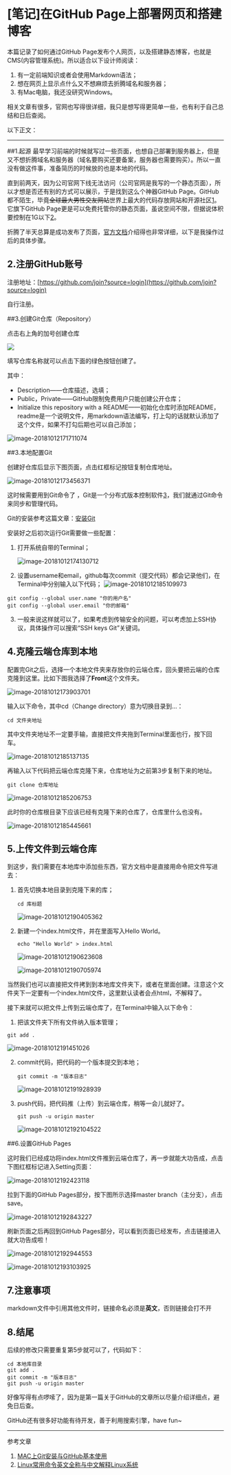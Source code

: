 # [笔记]在GitHub Page上部署网页和搭建博客

本篇记录了如何通过GitHub Page发布个人网页，以及搭建静态博客，也就是CMS(内容管理系统)。所以适合以下设计师阅读：

1. 有一定前端知识或者会使用Markdown语法；
2. 想在网页上显示点什么又不想麻烦去折腾域名和服务器；
3. 有Mac电脑，我还没研究Windows。

相关文章有很多，官网也写得很详细，我只是想写得更简单一些，也有利于自己总结和日后查阅。

以下正文：

---
##1.起源
最早学习前端的时候就写过一些页面，也想自己部署到服务器上，但是又不想折腾域名和服务器（域名要购买还要备案，服务器也需要购买）。所以一直没有做这件事，准备简历的时候放的也是本地的代码。

直到前两天，因为公司官网下线无法访问（公司官网是我写的一个静态页面），所以才想是否还有别的方式可以展示，于是找到这么个神器GitHub Page。GitHub都不陌生，毕竟~~全球最大男性交友网站~~世界上最大的代码存放网站和开源社区[1](https://zh.wikipedia.org/wiki/GitHub)。它旗下GitHub Page更是可以免费托管你的静态页面，虽说空间不限，但据说体积要控制在1G以下[2](https://www.zhihu.com/question/21282780)。

折腾了半天总算是成功发布了页面，[官方文档](https://pages.github.com/)介绍得也非常详细，以下是我操作过后的具体步骤。

## 2.注册GitHub账号

注册地址：[https://github.com/join?source=login](https://github.com/join?source=login)

自行注册。

##3.创建Git仓库（Repository）

点击右上角的加号创建仓库

![](./img/image-20181012171036125.png)

填写仓库名称就可以点击下面的绿色按钮创建了。

其中：

- Description——仓库描述，选填；
- Public，Private——GitHub限制免费用户只能创建公开仓库；
- Initialize this repository with a README——初始化仓库时添加README，readme是一个说明文件，用markdown语法编写，打上勾的话就默认添加了这个文件，如果不打勾后期也可以自己添加；

![image-20181012171711074](./img/image-20181012171711074.png)

##3.本地配置Git

创建好仓库后显示下图页面，点击红框标记按钮复制仓库地址。

![image-20181012173456371](./img/image-20181012173456371.png)

这时候需要用到Git命令了 ，Git是一个分布式版本控制软件[3](https://zh.wikipedia.org/wiki/Git)，我们就通过Git命令来同步和管理代码。

Git的安装参考这篇文章：[安装Git](https://www.liaoxuefeng.com/wiki/0013739516305929606dd18361248578c67b8067c8c017b000/00137396287703354d8c6c01c904c7d9ff056ae23da865a000
)

安装好之后初次运行Git需要做一些配置：

1. 打开系统自带的Terminal；

   ![image-20181012174130712](./img/image-20181012174130712.png)

2. 设置username和email，github每次commit（提交代码）都会记录他们，在Terminal中分别输入以下代码；
	![image-20181012185109973](./img/image-20181012185109973.png)

```
git config --global user.name "你的用户名"
git config --global user.email "你的邮箱"
```

3. 一般来说这样就可以了，如果考虑到传输安全的问题，可以考虑加上SSH协议，具体操作可以搜索“SSH keys Git”关键词。

## 4.克隆云端仓库到本地

配置完Git之后，选择一个本地文件夹来存放你的云端仓库，回头要把云端的仓库克隆到这里。比如下图我选择了**Front**这个文件夹。

![image-20181012173903701](./img/image-20181012173903701.png)

输入以下命令，其中cd（Change directory）意为切换目录到...：

```
cd 文件夹地址
```

其中文件夹地址不一定要手输，直接把文件夹拖到Terminal里面也行，按下回车。

![image-20181012185137135](./img/image-20181012185137135.png)

再输入以下代码把云端仓库克隆下来，仓库地址为之前第3步复制下来的地址。

```
git clone 仓库地址
```

![image-20181012185206753](./img/image-20181012185206753.png)

此时你的仓库根目录下应该已经有克隆下来的仓库了，仓库里什么也没有。

![image-20181012185445661](./img/image-20181012185445661.png)

## 5.上传文件到云端仓库

到这步，我们需要在本地库中添加些东西，官方文档中是直接用命令把文件写进去：

1. 首先切换本地目录到克隆下来的库；

   ```
   cd 库标题
   ```

   ![image-20181012190405362](./img/image-20181012190405362.png)

2. 新建一个index.html文件，并在里面写入Hello World。

   ```
   echo "Hello World" > index.html
   ```

   ![image-20181012190623608](./img/image-20181012190623608.png)

   ![image-20181012190705974](./img/image-20181012190705974.png)

当然我们也可以直接把文件拷到到本地库文件夹下，或者在里面创建。注意这个文件夹下一定要有一个index.html文件，这里默认读者会点html，不解释了。

接下来就可以把文件上传到云端仓库了，在Terminal中输入以下命令：
1. 把该文件夹下所有文件纳入版本管理；
  ```
  git add .
  ```

  ![image-20181012191451026](./img/image-20181012191451026.png)

2. commit代码，把代码的一个版本提交到本地；

   ```
   git commit -m "版本日志"
   ```

   ![image-20181012191928939](./img/image-20181012191928939.png)

3. push代码，把代码推（上传）到云端仓库，稍等一会儿就好了。

   ```
   git push -u origin master
   ```

   ![image-20181012192104522](./img/image-20181012192104522.png)

##6.设置GitHub Pages

这时我们已经成功将index.html文件推到云端仓库了，再一步就能大功告成，点击下图红框标记进入Setting页面：

![image-20181012192423118](./img/image-20181012192423118.png)

拉到下面的GitHub Pages部分，按下图所示选择master branch（主分支），点击save。

![image-20181012192843227](./img/image-20181012192843227.png)

刷新页面之后再回到GitHub Pages部分，可以看到页面已经发布，点击链接进入就大功告成啦！

![image-20181012192944553](./img/image-20181012192944553.png)

![image-20181012193103925](./img/image-20181012193103925.png)

## 7.注意事项

markdown文件中引用其他文件时，链接命名必须是**英文**，否则链接会打不开



## 8.结尾

后续的修改只需要重复第5步就可以了，代码如下：

```
cd 本地库目录
git add .
git commit -m "版本日志"
git push -u origin master
```

好像写得有点啰嗦了，因为是第一篇关于GitHub的文章所以尽量介绍详细点，避免日后查。

GitHub还有很多好功能有待开发，善于利用搜索引擎，have fun~



---



参考文章

1. [MAC上Git安装与GitHub基本使用](https://www.jianshu.com/p/7edb6b838a2e)
2. [Linux常用命令英文全称与中文解释Linux系统](http://mark-ztw.iteye.com/blog/1544367)
```

```